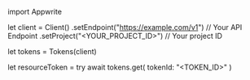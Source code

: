 import Appwrite

let client = Client()
    .setEndpoint("https://example.com/v1") // Your API Endpoint
    .setProject("<YOUR_PROJECT_ID>") // Your project ID

let tokens = Tokens(client)

let resourceToken = try await tokens.get(
    tokenId: "<TOKEN_ID>"
)


